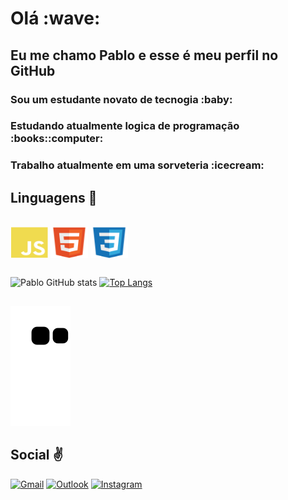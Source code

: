 <h1>Olá :wave:</h1>
<h2>Eu me chamo Pablo e esse é meu perfil no GitHub</h2>
<h3>Sou um estudante novato de tecnogia :baby:</h3>
<h3>Estudando atualmente logica de programação :books::computer:</h3>
<h3>Trabalho atualmente em uma sorveteria :icecream:</h3>

##
## Linguagens :space_invader:
<div style="display: inline_block"><br>
    <img align="center" alt="Pablo-Js" height="50" width="60" src="https://raw.githubusercontent.com/devicons/devicon/master/icons/javascript/javascript-plain.svg">
    <img align="center" alt="Pablo-HTML" height="50" width="60" src="https://raw.githubusercontent.com/devicons/devicon/master/icons/html5/html5-original.svg">
    <img align="center" alt="Pablo-CSS" height="50" width="60" src="https://raw.githubusercontent.com/devicons/devicon/master/icons/css3/css3-original.svg">
</div>

##
![Pablo GitHub stats](https://github-readme-stats.vercel.app/api?username=PabloAuguusto&show_icons=true&theme=tokyonight)
[![Top Langs](https://github-readme-stats.vercel.app/api/top-langs/?username=anuraghazra&layout=donut&theme=tokyonight)](https://github.com/anuraghazra/github-readme-stats)

##
![snake gif](https://github.com/PabloAuguusto/PabloAuguusto/blob/output/github-contribution-grid-snake.svg)
##

## Social :v:
[![Gmail](https://img.shields.io/badge/Gmail-D14836?style=for-the-badge&logo=gmail&logoColor=white)](mailto:pabloexbox@gmail.com)
[![Outlook](https://img.shields.io/badge/Outlook-0078D4?style=for-the-badge&logo=microsoft-outlook&logoColor=white)](mailto:pabloauguusto@hotmail.com)
[![Instagram](https://img.shields.io/badge/Instagram-E4405F?style=for-the-badge&logo=instagram&logoColor=white)](https://www.instagram.com/pablo_auguusto/)
          
